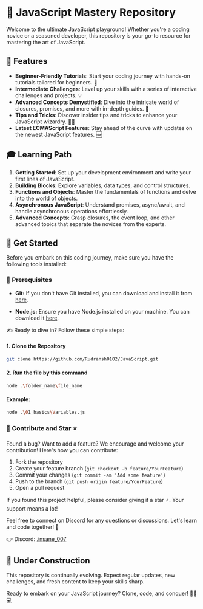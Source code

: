 # 🚀 JavaScript Mastery Repository

Welcome to the ultimate JavaScript playground! Whether you're a coding novice or a seasoned developer, this repository is your go-to resource for mastering the art of JavaScript.

## 🌟 Features
- **Beginner-Friendly Tutorials**: Start your coding journey with hands-on tutorials tailored for beginners. 🚀
- **Intermediate Challenges**: Level up your skills with a series of interactive challenges and projects. 💡
- **Advanced Concepts Demystified**: Dive into the intricate world of closures, promises, and more with in-depth guides. 🧠
- **Tips and Tricks**: Discover insider tips and tricks to enhance your JavaScript wizardry. 🎩✨
- **Latest ECMAScript Features**: Stay ahead of the curve with updates on the newest JavaScript features. 🆕

## 🎓 Learning Path
1. **Getting Started**: Set up your development environment and write your first lines of JavaScript.
2. **Building Blocks**: Explore variables, data types, and control structures.
3. **Functions and Objects**: Master the fundamentals of functions and delve into the world of objects.
4. **Asynchronous JavaScript**: Understand promises, async/await, and handle asynchronous operations effortlessly.
5. **Advanced Concepts**: Grasp closures, the event loop, and other advanced topics that separate the novices from the experts.

## 🚀 Get Started

Before you embark on this coding journey, make sure you have the following tools installed:

### 💯 Prerequisites

- **Git:** If you don't have Git installed, you can download and install it from [here](https://git-scm.com/).
  
- **Node.js:** Ensure you have Node.js installed on your machine. You can download it [here](https://nodejs.org/).

✍️ Ready to dive in? Follow these simple steps:

#### 1. Clone the Repository
```bash
git clone https://github.com/Rudransh0102/JavaScript.git
```

#### 2. Run the file by this command
```bash
node .\folder_name\file_name
```
#### Example:
```bash
node .\01_basics\Variables.js
```
### 🚀 Contribute and Star ⭐

Found a bug? Want to add a feature? We encourage and welcome your contribution! Here's how you can contribute:

1. Fork the repository
2. Create your feature branch (`git checkout -b feature/YourFeature`)
3. Commit your changes (`git commit -am 'Add some feature'`)
4. Push to the branch (`git push origin feature/YourFeature`)
5. Open a pull request

If you found this project helpful, please consider giving it a star ⭐. Your support means a lot!

Feel free to connect on Discord for any questions or discussions. Let's learn and code together! 🚀

👉 Discord: [.insane_007](https://discordapp.com/users/769467035419279391)


## 🚧 Under Construction
This repository is continually evolving. Expect regular updates, new challenges, and fresh content to keep your skills sharp.

Ready to embark on your JavaScript journey? Clone, code, and conquer! 🚴‍♂️💻



